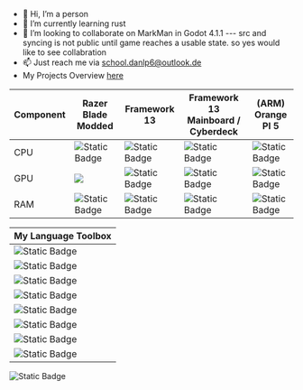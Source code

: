- 👋 Hi, I’m a person
- 🌱 I’m currently learning rust
- 💞️ I’m looking to collaborate on MarkMan in Godot 4.1.1 --- src and syncing is not public until game reaches a usable state. so yes would like to see collabration
- 📫 Just reach me via school.danlp6@outlook.de
- My Projects Overview [here](https://github.com/schooldanlp6/wiki/wiki)

| Component | Razer Blade Modded | Framework 13 | Framework 13 Mainboard / Cyberdeck | (ARM) Orange PI 5 |
|-----------|--------------------|--------------|------------------------------------|-------------------|
| CPU | ![Static Badge](https://img.shields.io/badge/CPU-Intel_i7_10.th_Gen-blue) | ![Static Badge](https://img.shields.io/badge/CPU-Intel_Core_Ultra_7_155H-blue) | ![Static Badge](https://img.shields.io/badge/CPU-Intel_i7_11.th_Gen-blue) | ![Static Badge](https://img.shields.io/badge/CPU-Rock_Chip_rk_xxxx-orange) | 
| GPU | ![](https://img.shields.io/badge/GPU-Nvidia_2080_Super-green) | ![Static Badge](https://img.shields.io/badge/GPU-Intel_Core_Ultra_Arc_iGPU-blue) | ![Static Badge](https://img.shields.io/badge/GPU-Intel_iGPU-blue) | ![Static Badge](https://img.shields.io/badge/GPU-rk_iGPU-orange) |
| RAM |  ![Static Badge](https://img.shields.io/badge/RAM-32GB_DDR4-purple) |  ![Static Badge](https://img.shields.io/badge/RAM-32GB_DDR5-purple) | ![Static Badge](https://img.shields.io/badge/RAM-8GB_DDR4-purple) | ![Static Badge](https://img.shields.io/badge/RAM-8GB_DDR4-purple) |


|My Language Toolbox|
|-------------------|
|![Static Badge](https://img.shields.io/badge/Python-black)|
|![Static Badge](https://img.shields.io/badge/Rust-f00636)|
|![Static Badge](https://img.shields.io/badge/Web_Dev-orange)|
|![Static Badge](https://img.shields.io/badge/Node-JS-green)|
|![Static Badge](https://img.shields.io/badge/Oracle-java-red)|
|![Static Badge](https://img.shields.io/badge/My-SQL-black)|
|![Static Badge](https://img.shields.io/badge/Godot-Engine_4.1-blue)|
|![Static Badge](https://img.shields.io/badge/bash-sh-black)|

![Static Badge](https://img.shields.io/badge/Collaborate_with_me-school.danlp6%2Bcollab%40outlook.de-darkgreen)
